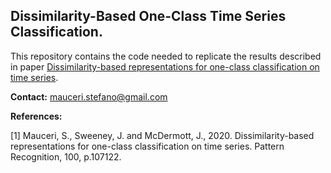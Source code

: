 ## Dissimilarity-Based One-Class Time Series Classification.


This repository contains the code needed to replicate the results described in paper [Dissimilarity-based representations for one-class classification on time series](https://www.sciencedirect.com/science/article/abs/pii/S0031320319304236).



**Contact:** mauceri.stefano@gmail.com


**References:**

<a id="1">[1]</a> Mauceri, S., Sweeney, J. and McDermott, J., 2020. Dissimilarity-based representations for one-class classification on time series. Pattern Recognition, 100, p.107122.
